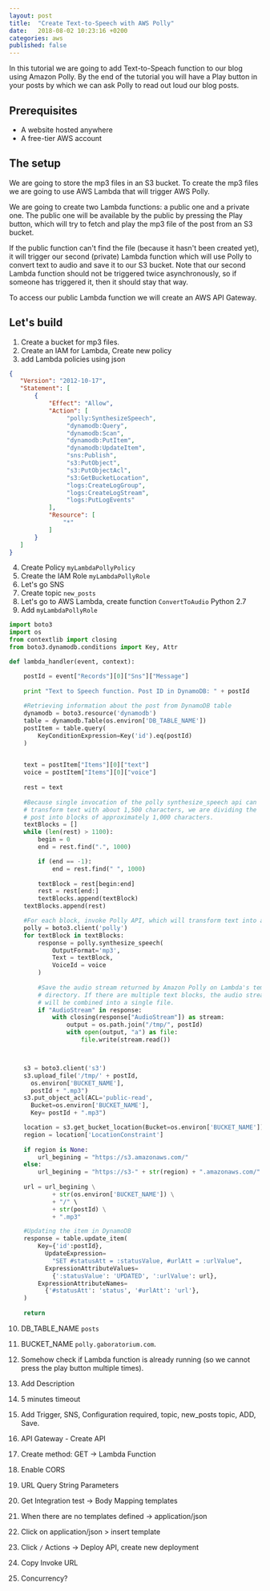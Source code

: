 ```yaml
---
layout: post
title:  "Create Text-to-Speech with AWS Polly"
date:   2018-08-02 10:23:16 +0200
categories: aws
published: false
---
```


In this tutorial we are going to add Text-to-Speach function to our blog using Amazon Polly. By the end of the tutorial you will have a Play button in your posts by which we can ask Polly to read out loud our blog posts.

## Prerequisites

- A website hosted anywhere
- A free-tier AWS account

## The setup

We are going to store the mp3 files in an S3 bucket. To create the mp3 files we are going to use AWS Lambda that will trigger AWS Polly.

We are going to create two Lambda functions: a public one and a private one. The public one will be available by the public by pressing the Play button, which will try to fetch and play the mp3 file of the post from an S3 bucket. 

If the public function can't find the file (because it hasn't been created yet), it will trigger our second (private) Lambda function which will use Polly to convert text to audio and save it to our S3 bucket. Note that our second Lambda function should not be triggered twice asynchronously, so if someone has triggered it, then it should stay that way.

To access our public Lambda function we will create an AWS API Gateway.

## Let's build

1. Create a bucket for mp3 files.
2. Create an IAM for Lambda, Create new policy
3. add Lambda policies using json

```json
{
   "Version": "2012-10-17",
   "Statement": [
       {
           "Effect": "Allow",
           "Action": [
                "polly:SynthesizeSpeech",
                "dynamodb:Query",
                "dynamodb:Scan",
                "dynamodb:PutItem",
                "dynamodb:UpdateItem",
                "sns:Publish",
                "s3:PutObject",
                "s3:PutObjectAcl",
                "s3:GetBucketLocation",
                "logs:CreateLogGroup",
                "logs:CreateLogStream",
                "logs:PutLogEvents"
           ],
           "Resource": [
               "*"
           ]
       }
   ]
}
```

4. Create Policy `myLambdaPollyPolicy`
5. Create the IAM Role `myLambdaPollyRole`
6. Let's go SNS
7. Create topic `new_posts`
8. Let's go to AWS Lambda, create function `ConvertToAudio` Python 2.7
9. Add `myLambdaPollyRole`

```python
import boto3
import os
from contextlib import closing
from boto3.dynamodb.conditions import Key, Attr

def lambda_handler(event, context):

    postId = event["Records"][0]["Sns"]["Message"]
    
    print "Text to Speech function. Post ID in DynamoDB: " + postId
    
    #Retrieving information about the post from DynamoDB table
    dynamodb = boto3.resource('dynamodb')
    table = dynamodb.Table(os.environ['DB_TABLE_NAME'])
    postItem = table.query(
        KeyConditionExpression=Key('id').eq(postId)
    )
    

    text = postItem["Items"][0]["text"]
    voice = postItem["Items"][0]["voice"] 
    
    rest = text
    
    #Because single invocation of the polly synthesize_speech api can 
    # transform text with about 1,500 characters, we are dividing the 
    # post into blocks of approximately 1,000 characters.
    textBlocks = []
    while (len(rest) > 1100):
        begin = 0
        end = rest.find(".", 1000)

        if (end == -1):
            end = rest.find(" ", 1000)
            
        textBlock = rest[begin:end]
        rest = rest[end:]
        textBlocks.append(textBlock)
    textBlocks.append(rest)            

    #For each block, invoke Polly API, which will transform text into audio
    polly = boto3.client('polly')
    for textBlock in textBlocks: 
        response = polly.synthesize_speech(
            OutputFormat='mp3',
            Text = textBlock,
            VoiceId = voice
        )
        
        #Save the audio stream returned by Amazon Polly on Lambda's temp 
        # directory. If there are multiple text blocks, the audio stream
        # will be combined into a single file.
        if "AudioStream" in response:
            with closing(response["AudioStream"]) as stream:
                output = os.path.join("/tmp/", postId)
                with open(output, "a") as file:
                    file.write(stream.read())



    s3 = boto3.client('s3')
    s3.upload_file('/tmp/' + postId, 
      os.environ['BUCKET_NAME'], 
      postId + ".mp3")
    s3.put_object_acl(ACL='public-read', 
      Bucket=os.environ['BUCKET_NAME'], 
      Key= postId + ".mp3")

    location = s3.get_bucket_location(Bucket=os.environ['BUCKET_NAME'])
    region = location['LocationConstraint']
    
    if region is None:
        url_begining = "https://s3.amazonaws.com/"
    else:
        url_begining = "https://s3-" + str(region) + ".amazonaws.com/" \
    
    url = url_begining \
            + str(os.environ['BUCKET_NAME']) \
            + "/" \
            + str(postId) \
            + ".mp3"

    #Updating the item in DynamoDB
    response = table.update_item(
        Key={'id':postId},
          UpdateExpression=
            "SET #statusAtt = :statusValue, #urlAtt = :urlValue",                   
          ExpressionAttributeValues=
            {':statusValue': 'UPDATED', ':urlValue': url},
        ExpressionAttributeNames=
          {'#statusAtt': 'status', '#urlAtt': 'url'},
    )
        
    return
```


10. DB_TABLE_NAME `posts`
11. BUCKET_NAME `polly.gaboratorium.com`.
12. Somehow check if Lambda function is already running (so we cannot press the play button multiple times).
13. Add Description
14. 5 minutes timeout
15. Add Trigger, SNS, Configuration required, topic, new_posts topic, ADD, Save.

16. API Gateway - Create API
17. Create method: GET -> Lambda Function
18. Enable CORS
19. URL Query String Parameters
20. Get Integration test -> Body Mapping templates
21. When there are no templates defined -> application/json
22. Click on application/json > insert template
23. Click `/` Actions -> Deploy API, create new deployment
24. Copy Invoke URL
25. Concurrency?